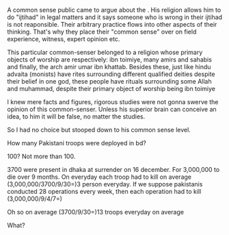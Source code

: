 A common sense public came to argue about the . His religion allows him to do "ijtihad" in legal matters and it says someone who is wrong in their ijtihad is not reaponsible. Their arbitrary practice flows into other aspects of their thinking. That's why they place their "common sense" over on field experience, witness, expert opinion etc.

This particular common-senser belonged to a religion whose primary objects of worship are respectively: ibn toimiye, many amirs and sahabis and finally, the arch amir umar ibn khattab. Besides these, just like hindu advaita (monists) have rites surrounding different qualified deities despite their belief in one god, these people have rituals surrounding some Allah and muhammad, despite their primary object of worship being ibn toimiye

I knew mere facts and figures, rigorous studies were not gonna swerve the opinion of this common-senser. Unless his superior brain can conceive an idea, to him it will be false, no matter the studies.

So I had no choice but stooped down to his common sense level. 

How many Pakistani troops were deployed in bd?

100? Not more than 100.

3700 were present in dhaka at surrender on 16 december. For 3,000,000 to die over 9 months. On everyday each troop had to kill on average (3,000,000/3700/9/30=)3 person everyday. If we suppose pakistanis conducted 28 operations every week, then each operation had to kill (3,000,000/9/4/7=)

Oh so on average (3700/9/30=)13 troops everyday on average

What?